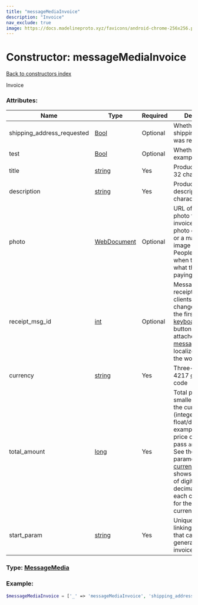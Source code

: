 ```yaml
---
title: "messageMediaInvoice"
description: "Invoice"
nav_exclude: true
image: https://docs.madelineproto.xyz/favicons/android-chrome-256x256.png
---
```

# Constructor: messageMediaInvoice  
[Back to constructors index](/API_docs/constructors/index.html)



Invoice

### Attributes:

| Name     |    Type       | Required | Description |
|----------|---------------|----------|-------------|
|shipping\_address\_requested|[Bool](/API_docs/types/Bool.html) | Optional|Whether the shipping address was requested|
|test|[Bool](/API_docs/types/Bool.html) | Optional|Whether this is an example invoice|
|title|[string](/API_docs/types/string.html) | Yes|Product name, 1-32 characters|
|description|[string](/API_docs/types/string.html) | Yes|Product description, 1-255 characters|
|photo|[WebDocument](/API_docs/types/WebDocument.html) | Optional|URL of the product photo for the invoice. Can be a photo of the goods or a marketing image for a service. People like it better when they see what they are paying for.|
|receipt\_msg\_id|[int](/API_docs/types/int.html) | Optional|Message ID of receipt: if set, clients should change the text of the first [keyboardButtonBuy](../constructors/keyboardButtonBuy.html) button always attached to the [message](../constructors/message.html) to a localized version of the word `Receipt`|
|currency|[string](/API_docs/types/string.html) | Yes|Three-letter ISO 4217 [currency](https://core.telegram.org/bots/payments#supported-currencies) code|
|total\_amount|[long](/API_docs/types/long.html) | Yes|Total price in the smallest units of the currency (integer, not float/double). For example, for a price of `US$ 1.45` pass `amount = 145`. See the exp parameter in [currencies.json](https://core.telegram.org/bots/payments/currencies.json), it shows the number of digits past the decimal point for each currency (2 for the majority of currencies).|
|start\_param|[string](/API_docs/types/string.html) | Yes|Unique bot deep-linking parameter that can be used to generate this invoice|



### Type: [MessageMedia](/API_docs/types/MessageMedia.html)


### Example:

```php
$messageMediaInvoice = ['_' => 'messageMediaInvoice', 'shipping_address_requested' => Bool, 'test' => Bool, 'title' => 'string', 'description' => 'string', 'photo' => WebDocument, 'receipt_msg_id' => int, 'currency' => 'string', 'total_amount' => long, 'start_param' => 'string'];
```  

